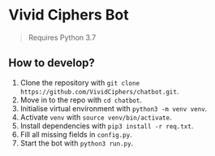 # Vivid Ciphers Bot

> Requires Python 3.7

## How to develop?

1. Clone the repository with `git clone https://github.com/VividCiphers/chatbot.git`.
2. Move in to the repo with `cd chatbot`.
3. Initialise virtual environment with `python3 -m venv venv`.
4. Activate `venv` with `source venv/bin/activate`.
5. Install dependencies with `pip3 install -r req.txt`.
6. Fill all missing fields in `config.py`.
7. Start the bot with `python3 run.py`.

